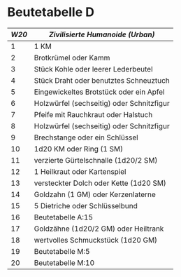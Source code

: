 # Beutetabelle D

|*W20*| *Zivilisierte Humanoide (Urban)*          |
|-----|-------------------------------------------|
|   1 | 1 KM                                      |
|   2 | Brotkrümel oder Kamm                      |
|   3 | Stück Kohle oder leerer Lederbeutel       |
|   4 | Stück Draht oder benutztes Schneuztuch    |
|   5 | Eingewickeltes Brotstück oder ein Apfel   |
|   6 | Holzwürfel (sechseitig) oder Schnitzfigur |
|   7 | Pfeife mit Rauchkraut oder Halstuch       |
|   8 | Holzwürfel (sechseitig) oder Schnitzfigur |
|   9 | Brechstange oder ein Schlüssel            |
|  10 | 1d20 KM oder Ring (1 SM)                  |
|  11 | verzierte Gürtelschnalle (1d20/2 SM)      |
|  12 | 1 Heilkraut oder Kartenspiel              |
|  13 | versteckter Dolch oder Kette (1d20 SM)    |
|  14 | Goldzahn (1 GM) oder Kerzenlaterne        |
|  15 | 5 Dietriche oder Schlüsselbund            |
|  16 | Beutetabelle A:15                         |
|  17 | Goldzähne (1d20/2 GM) oder Heiltrank      |
|  18 | wertvolles Schmuckstück (1d20 GM)         |
|  19 | Beutetabelle M:5                          |
|  20 | Beutetabelle M:10                         |